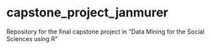 # capstone_project_janmurer
Repository for the final capstone project in "Data Mining for the Social Sciences using R"
